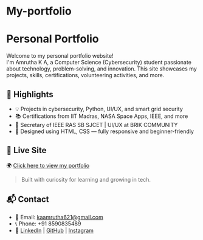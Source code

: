 # My-portfolio
#  Personal Portfolio

Welcome to my personal portfolio website!  
I'm Amrutha K A, a Computer Science (Cybersecurity) student passionate about technology, problem-solving, and innovation. This site showcases my projects, skills, certifications, volunteering activities, and more.

## 🚀 Highlights

- 💡 Projects in cybersecurity, Python, UI/UX, and smart grid security
- 📚 Certifications from IIT Madras, NASA Space Apps, IEEE, and more
- 🤖 Secretary of IEEE RAS SB SJCET | UI/UX at BRIK COMMUNITY
- 🎨 Designed using HTML, CSS — fully responsive and beginner-friendly

## 🔗 Live Site

🌍 [Click here to view my portfolio](https://your-username.github.io/your-repo-name/)

> Built with curiosity for learning and growing in tech.

## 📬 Contact

- 📧 Email: kaamrutha621@gmail.com  
- 📞 Phone: +91 8590835489  
- 🔗 [LinkedIn](https://www.linkedin.com/in/amrutha-k-a-b5015a309) | [GitHub](https://github.com/Amrutha621) | [Instagram](https://instagram.com/amrutha.k._a)

